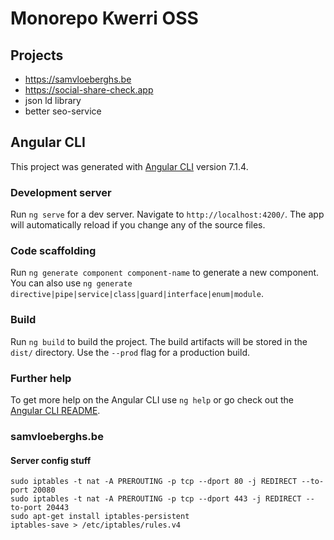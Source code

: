 # Monorepo Kwerri OSS

## Projects

- https://samvloeberghs.be
- https://social-share-check.app
- json ld library
- better seo-service

## Angular CLI

This project was generated with [Angular CLI](https://github.com/angular/angular-cli) version 7.1.4.

### Development server

Run `ng serve` for a dev server. Navigate to `http://localhost:4200/`. The app will automatically reload if you change any of the source files.

### Code scaffolding

Run `ng generate component component-name` to generate a new component. You can also use `ng generate directive|pipe|service|class|guard|interface|enum|module`.

### Build

Run `ng build` to build the project. The build artifacts will be stored in the `dist/` directory. Use the `--prod` flag for a production build.

### Further help

To get more help on the Angular CLI use `ng help` or go check out the [Angular CLI README](https://github.com/angular/angular-cli/blob/master/README.md).

### samvloeberghs.be

#### Server config stuff

```
sudo iptables -t nat -A PREROUTING -p tcp --dport 80 -j REDIRECT --to-port 20080
sudo iptables -t nat -A PREROUTING -p tcp --dport 443 -j REDIRECT --to-port 20443
sudo apt-get install iptables-persistent
iptables-save > /etc/iptables/rules.v4
```
